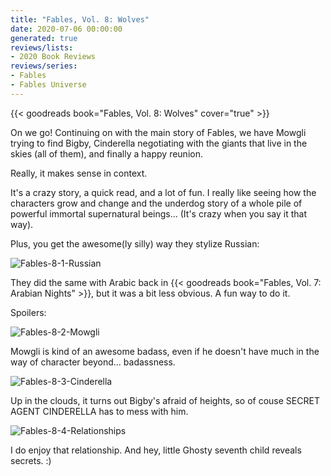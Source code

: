 ```yaml
---
title: "Fables, Vol. 8: Wolves"
date: 2020-07-06 00:00:00
generated: true
reviews/lists:
- 2020 Book Reviews
reviews/series:
- Fables
- Fables Universe
---
```

{{< goodreads book="Fables, Vol. 8: Wolves" cover="true" >}}

On we go! Continuing on with the main story of Fables, we have Mowgli trying to find Bigby, Cinderella negotiating with the giants that live in the skies (all of them), and finally a happy reunion.  

Really, it makes sense in context.  

<!--more-->

It's a crazy story, a quick read, and a lot of fun. I really like seeing how the characters grow and change and the underdog story of a whole pile of powerful immortal supernatural beings... (It's crazy when you say it that way).  

Plus, you get the awesome(ly silly) way they stylize Russian:  

![Fables-8-1-Russian](/embeds/books/attachments/fables-8-1-russian.jpg)  

They did the same with Arabic back in {{< goodreads book="Fables, Vol. 7: Arabian Nights" >}}, but it was a bit less obvious. A fun way to do it.  

Spoilers:  

![Fables-8-2-Mowgli](/embeds/books/attachments/fables-8-2-mowgli.jpg)  

Mowgli is kind of an awesome badass, even if he doesn't have much in the way of character beyond... badassness.  

![Fables-8-3-Cinderella](/embeds/books/attachments/fables-8-3-cinderella.jpg)  

Up in the clouds, it turns out Bigby's afraid of heights, so of couse SECRET AGENT CINDERELLA has to mess with him.  

![Fables-8-4-Relationships](/embeds/books/attachments/fables-8-4-relationships.jpg)  

I do enjoy that relationship. And hey, little Ghosty seventh child reveals secrets. :)


